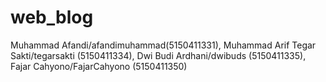 # web_blog
Muhammad Afandi/afandimuhammad(5150411331), Muhammad Arif Tegar Sakti/tegarsakti (5150411334), Dwi Budi Ardhani/dwibuds (5150411335), Fajar Cahyono/FajarCahyono (5150411350)
